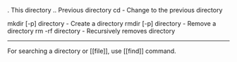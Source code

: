 . This directory
.. Previous directory
cd - Change to the previous directory

mkdir [-p] directory - Create a directory
rmdir [-p] directory - Remove a directory
rm -rf directory - Recursively removes directory

-----------------------------

For searching a directory or [[file]], use [[find]] command.